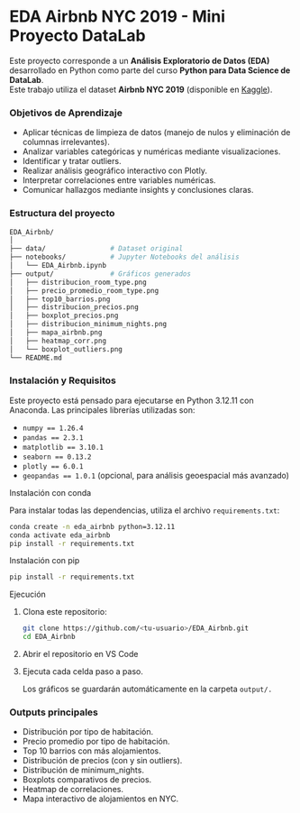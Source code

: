 # EDA Airbnb NYC 2019 - Mini Proyecto DataLab

Este proyecto corresponde a un **Análisis Exploratorio de Datos (EDA)** desarrollado en Python como parte del curso **Python para Data Science de DataLab**.  
Este trabajo utiliza el dataset **Airbnb NYC 2019** (disponible en [Kaggle](https://www.kaggle.com/dgomonov/new-york-city-airbnb-open-data)).

### Objetivos de Aprendizaje

- Aplicar técnicas de limpieza de datos (manejo de nulos y eliminación de columnas irrelevantes).  
- Analizar variables categóricas y numéricas mediante visualizaciones.  
- Identificar y tratar outliers.  
- Realizar análisis geográfico interactivo con Plotly.  
- Interpretar correlaciones entre variables numéricas.  
- Comunicar hallazgos mediante insights y conclusiones claras.


### Estructura del proyecto

```bash
EDA_Airbnb/
│
├── data/                # Dataset original
├── notebooks/           # Jupyter Notebooks del análisis
│   └── EDA_Airbnb.ipynb
├── output/              # Gráficos generados 
│   ├── distribucion_room_type.png
│   ├── precio_promedio_room_type.png
│   ├── top10_barrios.png
│   ├── distribucion_precios.png
│   ├── boxplot_precios.png
│   ├── distribucion_minimum_nights.png
│   ├── mapa_airbnb.png
│   ├── heatmap_corr.png
│   └── boxplot_outliers.png
└── README.md
```
### Instalación y Requisitos

Este proyecto está pensado para ejecutarse en Python 3.12.11 con Anaconda.
Las principales librerías utilizadas son:
- `numpy == 1.26.4`
- `pandas == 2.3.1`
- `matplotlib == 3.10.1`
- `seaborn == 0.13.2`
- `plotly == 6.0.1`
- `geopandas == 1.0.1` (opcional, para análisis geoespacial más avanzado)


Instalación con conda

Para instalar todas las dependencias, utiliza el archivo `requirements.txt`:

```bash
conda create -n eda_airbnb python=3.12.11
conda activate eda_airbnb
pip install -r requirements.txt
```
Instalación con pip
```bash
pip install -r requirements.txt
```

Ejecución

1. Clona este repositorio:
    ```bash
    git clone https://github.com/<tu-usuario>/EDA_Airbnb.git
    cd EDA_Airbnb
    ```

2. Abrir el repositorio en VS Code
3. Ejecuta cada celda paso a paso.

    Los gráficos se guardarán automáticamente en la carpeta `output/.`

### Outputs principales

- Distribución por tipo de habitación.
- Precio promedio por tipo de habitación.
- Top 10 barrios con más alojamientos.
- Distribución de precios (con y sin outliers).
- Distribución de minimum_nights.
- Boxplots comparativos de precios.
- Heatmap de correlaciones.
- Mapa interactivo de alojamientos en NYC.